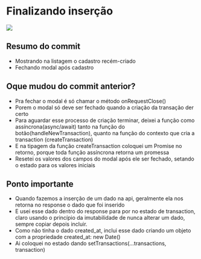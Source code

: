 # Finalizando inserção

![](https://imgur.com/ilan0K9.png)

## Resumo do commit
* Mostrando na listagem o cadastro recém-criado
* Fechando modal após cadastro

## Oque mudou do commit anterior?
* Pra fechar o modal é só chamar o método onRequestClose()
* Porem o modal só deve ser fechado quando a criação da transação der certo
* Para aguardar esse processo de criação terminar, deixei a função como assíncrona(async/await)
tanto na função do botão(handleNewTransaction), quanto na função do contexto que cria a transaction (createTransaction)
* E na tipagem da função createTransaction coloquei um Promise no retorno, porque toda função assíncrona retorna um promessa
* Resetei os valores dos campos do modal após ele ser fechado, setando o estado para os valores iniciais
## Ponto importante
* Quando fazemos a inserção de um dado na api, geralmente ela nos retorna no response o dado que foi inserido
* E usei esse dado dentro do response para por no estado de transaction, claro usando o princípio da imutabilidade
de nunca alterar um dado, sempre copiar depois incluir.
* Como não tinha o dado created_at, inclui esse dado criando um objeto com a propriedade created_at: new Date()
* Ai coloquei no estado dando setTransactions(...transactions, transaction)
